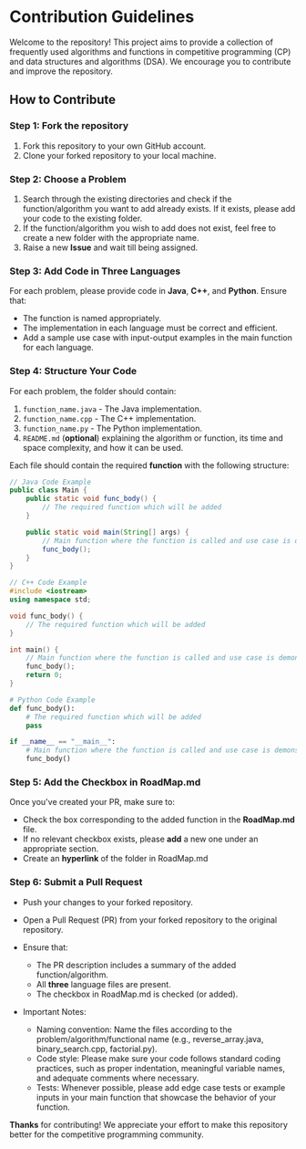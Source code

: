 # Contribution Guidelines

Welcome to the repository! This project aims to provide a collection of frequently used algorithms and functions in competitive programming (CP) and data structures and algorithms (DSA). We encourage you to contribute and improve the repository.

## How to Contribute

### Step 1: Fork the repository
1. Fork this repository to your own GitHub account.
2. Clone your forked repository to your local machine.

### Step 2: Choose a Problem
1. Search through the existing directories and check if the function/algorithm you want to add already exists. If it exists, please add your code to the existing folder.
2. If the function/algorithm you wish to add does not exist, feel free to create a new folder with the appropriate name.
3. Raise a new **Issue** and wait till being assigned.

### Step 3: Add Code in Three Languages
For each problem, please provide code in **Java**, **C++**, and **Python**. Ensure that:
- The function is named appropriately.
- The implementation in each language must be correct and efficient.
- Add a sample use case with input-output examples in the main function for each language.

### Step 4: Structure Your Code

For each problem, the folder should contain:
1. `function_name.java` - The Java implementation.
2. `function_name.cpp` - The C++ implementation.
3. `function_name.py` - The Python implementation.
4. `README.md` (**optional**) explaining the algorithm or function, its time and space complexity, and how it can be used.

Each file should contain the required **function** with the following structure:
  
```java
// Java Code Example
public class Main {
    public static void func_body() {
        // The required function which will be added
    }

    public static void main(String[] args) {
        // Main function where the function is called and use case is demonstrated
        func_body();
    }
}
```

```cpp
// C++ Code Example
#include <iostream>
using namespace std;

void func_body() {
    // The required function which will be added
}

int main() {
    // Main function where the function is called and use case is demonstrated
    func_body();
    return 0;
}
```

```python
# Python Code Example
def func_body():
    # The required function which will be added
    pass

if __name__ == "__main__":
    # Main function where the function is called and use case is demonstrated
    func_body()
```

### Step 5: Add the Checkbox in RoadMap.md
Once you've created your PR, make sure to:

- Check the box corresponding to the added function in the **RoadMap.md** file. 
- If no relevant checkbox exists, please **add** a new one under an appropriate section.
- Create an **hyperlink** of the folder in RoadMap.md

### Step 6: Submit a Pull Request
- Push your changes to your forked repository.
- Open a Pull Request (PR) from your forked repository to the original repository.

- Ensure that:
    - The PR description includes a summary of the added function/algorithm.
    - All **three** language files are present.
    - The checkbox in RoadMap.md is checked (or added).

- Important Notes:
    - Naming convention: Name the files according to the problem/algorithm/functional name (e.g., reverse_array.java, binary_search.cpp, factorial.py).
    - Code style: Please make sure your code follows standard coding practices, such as proper indentation, meaningful variable names, and adequate comments where necessary.
    - Tests: Whenever possible, please add edge case tests or example inputs in your main function that showcase the behavior of your function.

**Thanks** for contributing! We appreciate your effort to make this repository better for the competitive programming community.
